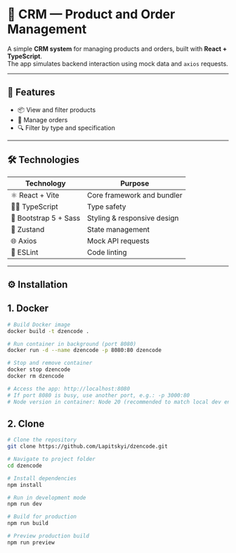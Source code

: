 # 🧩 CRM — Product and Order Management

A simple **CRM system** for managing products and orders, built with **React + TypeScript**.  
The app simulates backend interaction using mock data and `axios` requests.

---

## 🚀 Features

- 📦 View and filter products
- 🧾 Manage orders
- 🔍 Filter by type and specification

---

## 🛠️ Technologies

| Technology | Purpose |
|-------------|----------|
| ⚛️ React + Vite | Core framework and bundler |
| 🧑‍💻 TypeScript | Type safety |
| 🎨 Bootstrap 5 + Sass | Styling & responsive design |
| 🧠 Zustand | State management |
| 🌐 Axios | Mock API requests |
| 🧰 ESLint | Code linting |

---

## ⚙️ Installation

## 1. Docker

```bash
# Build Docker image
docker build -t dzencode .

# Run container in background (port 8080)
docker run -d --name dzencode -p 8080:80 dzencode

# Stop and remove container
docker stop dzencode
docker rm dzencode

# Access the app: http://localhost:8080
# If port 8080 is busy, use another port, e.g.: -p 3000:80
# Node version in container: Node 20 (recommended to match local dev environment)
```

## 2. Clone

```bash
# Clone the repository
git clone https://github.com/Lapitskyi/dzencode.git

# Navigate to project folder
cd dzencode

# Install dependencies
npm install

# Run in development mode
npm run dev

# Build for production
npm run build

# Preview production build
npm run preview
```


